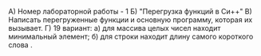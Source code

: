 А) Номер лабораторной работы - 1
Б) "Перегрузка функций в Си++"
В) Написать перегруженные функции и основную программу,
которая их вызывает.
Г) 19 вариант:
а) для массива целых чисел находит минимальный элемент;
б) для строки находит длину самого короткого слова .
